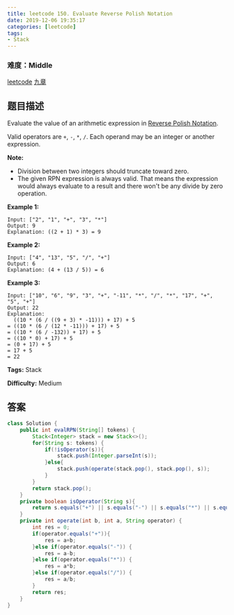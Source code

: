 ```yaml
---
title: leetcode 150. Evaluate Reverse Polish Notation
date: 2019-12-06 19:35:17
categories: [leetcode]
tags:
- Stack
---
```

### 难度：Middle

<a href="https://leetcode.com/problems/evaluate-reverse-polish-notation/">leetcode</a>
<a href="https://www.jiuzhang.com/solution/evaluate-reverse-polish-notation/">九章</a>
## 题目描述
Evaluate the value of an arithmetic expression in [Reverse Polish
Notation](http://en.wikipedia.org/wiki/Reverse_Polish_notation).

Valid operators are `+`, `-`, `*`, `/`. Each operand may be an integer or
another expression.

**Note:**

  * Division between two integers should truncate toward zero.
  * The given RPN expression is always valid. That means the expression would always evaluate to a result and there won't be any divide by zero operation.

**Example 1:**
        
    Input: ["2", "1", "+", "3", "*"]
    Output: 9
    Explanation: ((2 + 1) * 3) = 9
    

**Example 2:**
        
    Input: ["4", "13", "5", "/", "+"]
    Output: 6
    Explanation: (4 + (13 / 5)) = 6
    

**Example 3:**
        
    Input: ["10", "6", "9", "3", "+", "-11", "*", "/", "*", "17", "+", "5", "+"]
    Output: 22
    Explanation: 
      ((10 * (6 / ((9 + 3) * -11))) + 17) + 5
    = ((10 * (6 / (12 * -11))) + 17) + 5
    = ((10 * (6 / -132)) + 17) + 5
    = ((10 * 0) + 17) + 5
    = (0 + 17) + 5
    = 17 + 5
    = 22
    


**Tags:** Stack

**Difficulty:** Medium
## 答案
<!--more-->
```java
class Solution {
    public int evalRPN(String[] tokens) {
        Stack<Integer> stack = new Stack<>();
        for(String s: tokens) {
            if(!isOperator(s)){
                stack.push(Integer.parseInt(s));
            }else{
                stack.push(operate(stack.pop(), stack.pop(), s));
            }
        }
        return stack.pop();
    }
    private boolean isOperator(String s){
        return s.equals("+") || s.equals("-") || s.equals("*") || s.equals("/");
    }
    private int operate(int b, int a, String operator) {
        int res = 0;
        if(operator.equals("+")){
            res = a+b;
        }else if(operator.equals("-")) {
            res = a-b;
        }else if(operator.equals("*")) {
            res = a*b;
        }else if(operator.equals("/")) {
            res = a/b;
        }
        return res;
    }
}
```